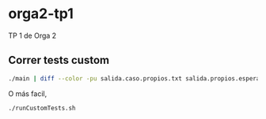 # orga2-tp1
TP 1 de Orga 2

Correr tests custom
-------------------

```bash
./main | diff --color -pu salida.caso.propios.txt salida.propios.esperada.txt
```

O más facil, 
```bash
./runCustomTests.sh
```